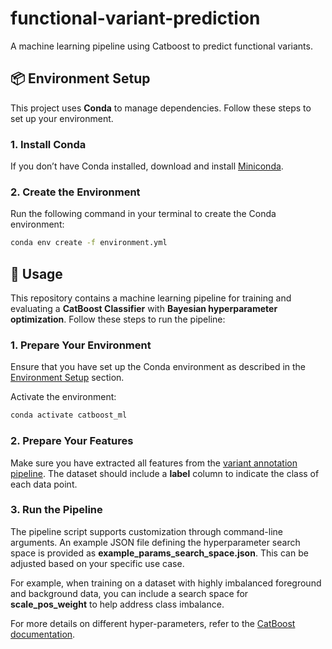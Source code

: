 # functional-variant-prediction
A machine learning pipeline using Catboost to predict functional variants.

## 📦 Environment Setup

This project uses **Conda** to manage dependencies. Follow these steps to set up your environment.

###  1. Install Conda
If you don’t have Conda installed, download and install [Miniconda](https://docs.conda.io/en/latest/miniconda.html).

###  2. Create the Environment
Run the following command in your terminal to create the Conda environment:

```sh
conda env create -f environment.yml
```
## 🚀 Usage

This repository contains a machine learning pipeline for training and evaluating a **CatBoost Classifier** with **Bayesian hyperparameter optimization**. Follow these steps to run the pipeline:

###  1. Prepare Your Environment
Ensure that you have set up the Conda environment as described in the [Environment Setup](#-environment-setup) section.

Activate the environment:
```sh
conda activate catboost_ml
```
### 2. Prepare Your Features
Make sure you have extracted all features from the [variant annotation pipeline](https://github.com/evotools/nf-VarAnno). The dataset should include a **label** column to indicate the class of each data point.

### 3. Run the Pipeline
The pipeline script supports customization through command-line arguments. An example JSON file defining the hyperparameter search space is provided as **example_params_search_space.json**. This can be adjusted based on your specific use case.  

For example, when training on a dataset with highly imbalanced foreground and background data, you can include a search space for **scale_pos_weight** to help address class imbalance.  

For more details on different hyper-parameters, refer to the [CatBoost documentation](https://catboost.ai/en/docs/references/training-parameters/).


